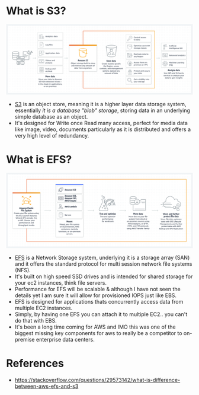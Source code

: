 
# What is S3?

![img.png](img.png)

- [S3](https://aws.amazon.com/s3/) is an object store, meaning it is a higher layer data storage system, essentially *it is a database "blob" storage*, storing data in an underlying simple database as an object. 
- It's designed for Write once Read many access, perfect for media data like image, video, documents particularly as it is distributed and offers a very high level of redundancy.


# What is EFS?

![img_1.png](img_1.png)

- [EFS](https://docs.aws.amazon.com/efs/latest/ug/whatisefs.html) is a Network Storage system, underlying it is a storage array (SAN) and it offers the standard protocol for multi session network file systems (NFS).
- It's built on high speed SSD drives and is intended for shared storage for your ec2 instances, think file servers. 
- Performance for EFS will be scalable & although I have not seen the details yet I am sure it will allow for provisioned IOPS just like EBS.
- EFS is designed for applications thats concurrently access data from multiple EC2 instances. 
- Simply, by having one EFS you can attach it to multiple EC2.. you can't do that with EBS.
- It's been a long time coming for AWS and IMO this was one of the biggest missing key components for aws to really be a competitor to on-premise enterprise data centers.

# References
- https://stackoverflow.com/questions/29573142/what-is-difference-between-aws-efs-and-s3
